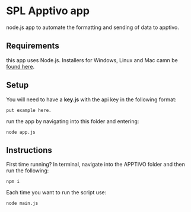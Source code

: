 # SPL Apptivo app

node.js app to automate the formatting and sending of data to apptivo.

## Requirements

this app uses Node.js. Installers for Windows, Linux and Mac camn be [found here](https://nodejs.org/en/download/).

## Setup

You will need to have a **key.js** with the api key in the following format:

`put example here.`

run the app by navigating into this folder and entering:

`node app.js`

## Instructions

First time running? In terminal, navigate into the APPTIVO folder and then run the following:

`npm i`

Each time you want to run the script use:

`node main.js`
